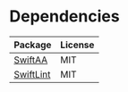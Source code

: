 # Dependencies

| Package | License |
|---------|---------|
| [SwiftAA](https://github.com/onekiloparsec/SwiftAA) | MIT |
| [SwiftLint](https://github.com/realm/SwiftLint) | MIT |

